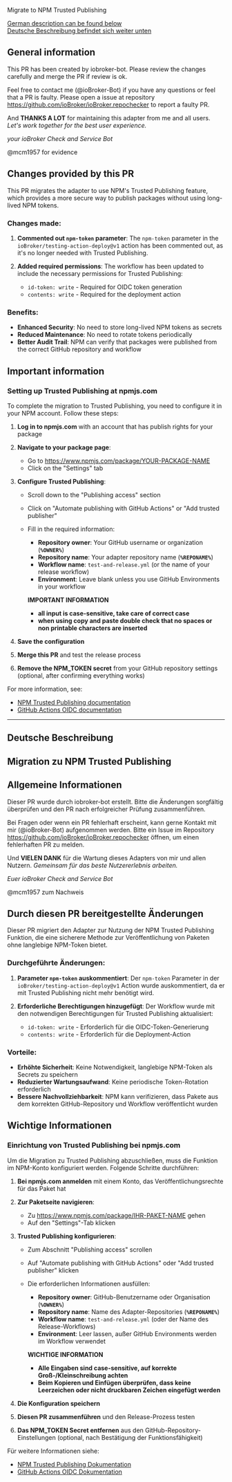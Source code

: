 Migrate to NPM Trusted Publishing

[German description can be found below](#deutsche-beschreibung)  
[Deutsche Beschreibung befindet sich weiter unten](#deutsche-beschreibung)

## General information 

This PR has been created by iobroker-bot. Please review the changes carefully and merge the PR if review is ok.

Feel free to contact me (@ioBroker-Bot) if you have any questions or feel that a PR is faulty. Please open a issue at repository https://github.com/ioBroker/ioBroker.repochecker to report a faulty PR.

And **THANKS A LOT** for maintaining this adapter from me and all users.
*Let's work together for the best user experience.*

*your*
*ioBroker Check and Service Bot*

@mcm1957 for evidence

## Changes provided by this PR

This PR migrates the adapter to use NPM's Trusted Publishing feature, which provides a more secure way to publish packages without using long-lived NPM tokens.

### Changes made:

1. **Commented out `npm-token` parameter**: The `npm-token` parameter in the `ioBroker/testing-action-deploy@v1` action has been commented out, as it's no longer needed with Trusted Publishing.

2. **Added required permissions**: The workflow has been updated to include the necessary permissions for Trusted Publishing:
   - `id-token: write` - Required for OIDC token generation
   - `contents: write` - Required for the deployment action

### Benefits:

- **Enhanced Security**: No need to store long-lived NPM tokens as secrets
- **Reduced Maintenance**: No need to rotate tokens periodically
- **Better Audit Trail**: NPM can verify that packages were published from the correct GitHub repository and workflow

## Important information

### Setting up Trusted Publishing at npmjs.com

To complete the migration to Trusted Publishing, you need to configure it in your NPM account. Follow these steps:

1. **Log in to npmjs.com** with an account that has publish rights for your package

2. **Navigate to your package page**:
   - Go to https://www.npmjs.com/package/YOUR-PACKAGE-NAME
   - Click on the "Settings" tab

3. **Configure Trusted Publishing**:
   - Scroll down to the "Publishing access" section
   - Click on "Automate publishing with GitHub Actions" or "Add trusted publisher"
   - Fill in the required information:
     - **Repository owner**: Your GitHub username or organization (**`%OWNER%`**)
     - **Repository name**: Your adapter repository name (**`%REPONAME%`**)
     - **Workflow name**: `test-and-release.yml` (or the name of your release workflow)
     - **Environment**: Leave blank unless you use GitHub Environments in your workflow

     **IMPORTANT INFORMATION**
     - **all input is case-sensitive, take care of correct case**
     - **when using copy and paste double check that no spaces or non printable characters are inserted**
     
4. **Save the configuration**

5. **Merge this PR** and test the release process

6. **Remove the NPM_TOKEN secret** from your GitHub repository settings (optional, after confirming everything works)

For more information, see:
- [NPM Trusted Publishing documentation](https://docs.npmjs.com/trusted-publishers)
- [GitHub Actions OIDC documentation](https://docs.github.com/en/actions/deployment/security-hardening-your-deployments/about-security-hardening-with-openid-connect)

---

## Deutsche Beschreibung

## Migration zu NPM Trusted Publishing

## Allgemeine Informationen

Dieser PR wurde durch iobroker-bot erstellt. Bitte die Änderungen sorgfältig überprüfen und den PR nach erfolgreicher Prüfung zusammenführen.

Bei Fragen oder wenn ein PR fehlerhaft erscheint, kann gerne Kontakt mit mir (@ioBroker-Bot) aufgenommen werden. Bitte ein Issue im Repository https://github.com/ioBroker/ioBroker.repochecker öffnen, um einen fehlerhaften PR zu melden.

Und **VIELEN DANK** für die Wartung dieses Adapters von mir und allen Nutzern.
*Gemeinsam für das beste Nutzererlebnis arbeiten.*

*Euer*
*ioBroker Check and Service Bot*

@mcm1957 zum Nachweis

## Durch diesen PR bereitgestellte Änderungen

Dieser PR migriert den Adapter zur Nutzung der NPM Trusted Publishing Funktion, die eine sicherere Methode zur Veröffentlichung von Paketen ohne langlebige NPM-Token bietet.

### Durchgeführte Änderungen:

1. **Parameter `npm-token` auskommentiert**: Der `npm-token` Parameter in der `ioBroker/testing-action-deploy@v1` Action wurde auskommentiert, da er mit Trusted Publishing nicht mehr benötigt wird.

2. **Erforderliche Berechtigungen hinzugefügt**: Der Workflow wurde mit den notwendigen Berechtigungen für Trusted Publishing aktualisiert:
   - `id-token: write` - Erforderlich für die OIDC-Token-Generierung
   - `contents: write` - Erforderlich für die Deployment-Action

### Vorteile:

- **Erhöhte Sicherheit**: Keine Notwendigkeit, langlebige NPM-Token als Secrets zu speichern
- **Reduzierter Wartungsaufwand**: Keine periodische Token-Rotation erforderlich
- **Bessere Nachvollziehbarkeit**: NPM kann verifizieren, dass Pakete aus dem korrekten GitHub-Repository und Workflow veröffentlicht wurden

## Wichtige Informationen

### Einrichtung von Trusted Publishing bei npmjs.com

Um die Migration zu Trusted Publishing abzuschließen, muss die Funktion im NPM-Konto konfiguriert werden. Folgende Schritte durchführen:

1. **Bei npmjs.com anmelden** mit einem Konto, das Veröffentlichungsrechte für das Paket hat

2. **Zur Paketseite navigieren**:
   - Zu https://www.npmjs.com/package/IHR-PAKET-NAME gehen
   - Auf den "Settings"-Tab klicken

3. **Trusted Publishing konfigurieren**:
   - Zum Abschnitt "Publishing access" scrollen
   - Auf "Automate publishing with GitHub Actions" oder "Add trusted publisher" klicken
   - Die erforderlichen Informationen ausfüllen:
     - **Repository owner**: GitHub-Benutzername oder Organisation (**`%OWNER%`**)
     - **Repository name**: Name des Adapter-Repositories (**`%REPONAME%`**)
     - **Workflow name**: `test-and-release.yml` (oder der Name des Release-Workflows)
     - **Environment**: Leer lassen, außer GitHub Environments werden im Workflow verwendet

     **WICHTIGE INFORMATION**
     - **Alle Eingaben sind case-sensitive, auf korrekte Groß-/Kleinschreibung achten**
     - **Beim Kopieren und Einfügen überprüfen, dass keine Leerzeichen oder nicht druckbaren Zeichen eingefügt werden**
     
4. **Die Konfiguration speichern**

5. **Diesen PR zusammenführen** und den Release-Prozess testen

6. **Das NPM_TOKEN Secret entfernen** aus den GitHub-Repository-Einstellungen (optional, nach Bestätigung der Funktionsfähigkeit)

Für weitere Informationen siehe:
- [NPM Trusted Publishing Dokumentation](https://docs.npmjs.com/trusted-publishers)
- [GitHub Actions OIDC Dokumentation](https://docs.github.com/en/actions/deployment/security-hardening-your-deployments/about-security-hardening-with-openid-connect)
